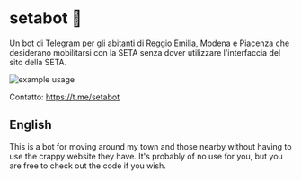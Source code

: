 # setabot 🚌

Un bot di Telegram per gli abitanti di Reggio Emilia, Modena e Piacenza che
desiderano mobilitarsi con la SETA senza dover utilizzare l'interfaccia del
sito della SETA.

![example usage](https://a.pomfe.co/ddevzqt.png)

Contatto: https://t.me/setabot

## English

This is a bot for moving around my town and those nearby without having to use
the crappy website they have. It's probably of no use for you, but you are free
to check out the code if you wish.

